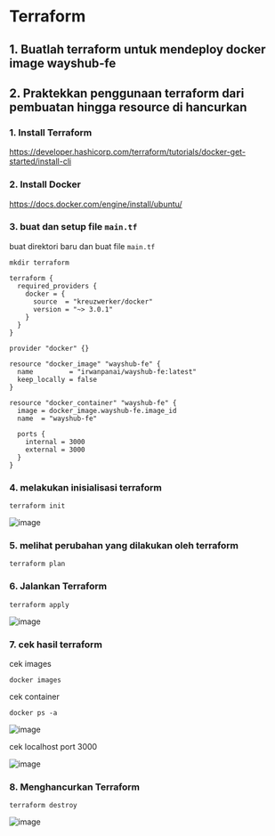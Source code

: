 # Terraform
## 1. Buatlah terraform untuk mendeploy docker image wayshub-fe
## 2. Praktekkan penggunaan terraform dari pembuatan hingga resource di hancurkan


### 1. Install Terraform

https://developer.hashicorp.com/terraform/tutorials/docker-get-started/install-cli

### 2. Install Docker

https://docs.docker.com/engine/install/ubuntu/

### 3. buat dan setup file ```main.tf```

buat direktori baru dan buat file ```main.tf``` 

```
mkdir terraform
```

```
terraform {
  required_providers {
    docker = {
      source  = "kreuzwerker/docker"
      version = "~> 3.0.1"
    }
  }
}

provider "docker" {}

resource "docker_image" "wayshub-fe" {
  name         = "irwanpanai/wayshub-fe:latest"
  keep_locally = false
}

resource "docker_container" "wayshub-fe" {
  image = docker_image.wayshub-fe.image_id
  name  = "wayshub-fe"

  ports {
    internal = 3000
    external = 3000
  }
}
```

### 4. melakukan inisialisasi terraform
```
terraform init
```

![image](https://github.com/irwanpanai/devops18-dw-irwanpanai/assets/89429810/904dae31-c54a-4b4c-abf5-6649d2dd7597)

### 5. melihat perubahan yang dilakukan oleh terraform
```
terraform plan
```

### 6. Jalankan Terraform
```
terraform apply
```

![image](https://github.com/irwanpanai/devops18-dw-irwanpanai/assets/89429810/13f050da-ab9b-437d-93e4-c1595885a960)

### 7. cek hasil terraform

cek images
```
docker images
```

cek container
```
docker ps -a
```

![image](https://github.com/irwanpanai/devops18-dw-irwanpanai/assets/89429810/1d9589a7-49a3-4177-817c-99a35ed9d299)

cek localhost port 3000

![image](https://github.com/irwanpanai/devops18-dw-irwanpanai/assets/89429810/90f3eecd-b15d-4f46-8d8b-b655dffd1b1c)

### 8. Menghancurkan Terraform
```
terraform destroy
```

![image](https://github.com/irwanpanai/devops18-dw-irwanpanai/assets/89429810/f65ff0f9-b1ae-45eb-878a-862aa9d84aef)


